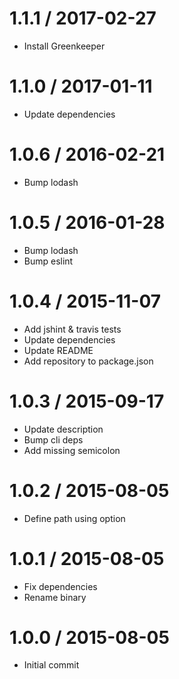 1.1.1 / 2017-02-27
=================
  * Install Greenkeeper

1.1.0 / 2017-01-11
=================
  * Update dependencies
  
1.0.6 / 2016-02-21
=================
  * Bump lodash

1.0.5 / 2016-01-28
=================
  * Bump lodash
  * Bump eslint

1.0.4 / 2015-11-07
=================
  * Add jshint & travis tests
  * Update dependencies
  * Update README
  * Add repository to package.json

1.0.3 / 2015-09-17
=================
  * Update description
  * Bump cli deps
  * Add missing semicolon

1.0.2 / 2015-08-05
=================
  * Define path using option

1.0.1 / 2015-08-05
=================
  * Fix dependencies
  * Rename binary

1.0.0 / 2015-08-05
=================
  * Initial commit